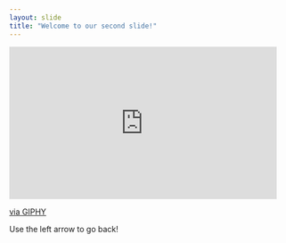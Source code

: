 ```yaml
---
layout: slide
title: "Welcome to our second slide!"
---
```

<iframe src="https://giphy.com/embed/BF4npXkyM4ZsA" width="480" height="273" frameBorder="0" class="giphy-embed" allowFullScreen></iframe><p><a href="https://giphy.com/gifs/lost-jack-shephard-we-have-to-go-back-BF4npXkyM4ZsA">via GIPHY</a></p>
Use the left arrow to go back!
